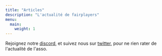 ```yaml
---
title: "Articles"
description: "L'actualité de fairplayers"
menu:
  main:
    weight: 1
---
```


Rejoignez notre [discord](https://discord.gg/Cxy7tW4M46), et suivez nous sur [twitter](https://twitter.com/fairplayers_fr), pour ne rien rater de l'actualité de l'asso.
